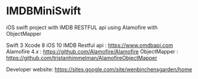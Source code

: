 # IMDBMiniSwift
iOS swift project with IMDB RESTFUL api using Alamofire with ObjectMapper

Swift 3
Xcode 8
iOS 10
IMDB Restful api : https://www.omdbapi.com
Alamofire 4.x : https://github.com/Alamofire/Alamofire
ObjectMapper : https://github.com/tristanhimmelman/AlamofireObjectMapper

Developer website: https://sites.google.com/site/wenbinchensgarden/home
